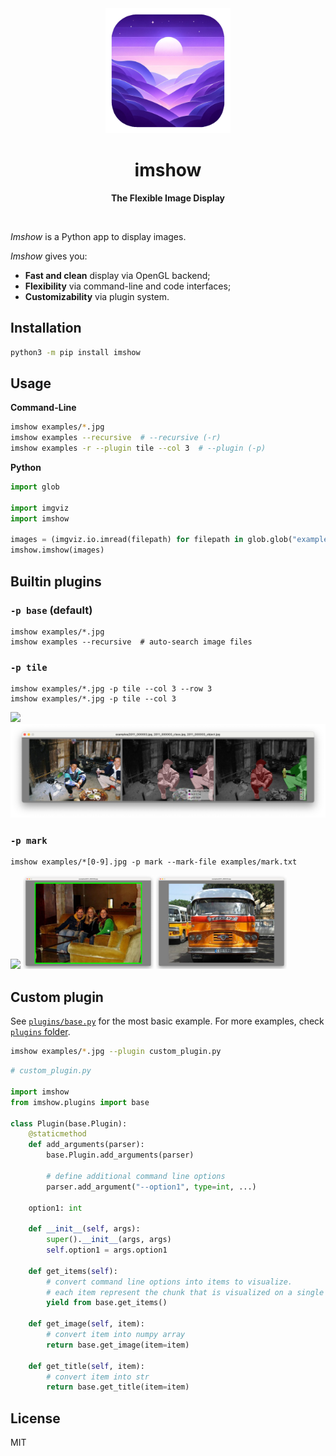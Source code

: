 <div align="center">
  <img src="https://github.com/wkentaro/imshow/blob/main/.readme/icon.png" width="200", height="200">
  <h1>imshow</h1>
  <p>
    <b>The Flexible Image Display</b>
  </p>
  <br>
</div>

*Imshow* is a Python app to display images.

*Imshow* gives you:

- **Fast and clean** display via OpenGL backend;
- **Flexibility** via command-line and code interfaces;
- **Customizability** via plugin system.

## Installation

```bash
python3 -m pip install imshow
```

## Usage

**Command-Line**

```bash
imshow examples/*.jpg
imshow examples --recursive  # --recursive (-r)
imshow examples -r --plugin tile --col 3  # --plugin (-p)
```

**Python**

```python
import glob

import imgviz
import imshow

images = (imgviz.io.imread(filepath) for filepath in glob.glob("examples/*.jpg"))
imshow.imshow(images)
```

## Builtin plugins

### `-p base` (**default**)

```
imshow examples/*.jpg
imshow examples --recursive  # auto-search image files
```

### `-p tile`

```
imshow examples/*.jpg -p tile --col 3 --row 3
imshow examples/*.jpg -p tile --col 3
```

<img src="https://github.com/wkentaro/imshow/blob/main/.readme/tile_0.png" height="200"> <img src="https://github.com/wkentaro/imshow/blob/main/.readme/tile_1.png" height="150">

### `-p mark`

```
imshow examples/*[0-9].jpg -p mark --mark-file examples/mark.txt
```

<img src="https://github.com/wkentaro/imshow/blob/main/.readme/mark_0.png" height="150"> <img src="https://github.com/wkentaro/imshow/blob/main/.readme/mark_1.png" height="150"> <img src="https://github.com/wkentaro/imshow/blob/main/.readme/mark_2.png" height="150"> 

## Custom plugin

See [`plugins/base.py`](https://github.com/wkentaro/imshow/blob/main/imshow/plugins/base.py) for the most basic example.
For more examples, check [`plugins` folder](https://github.com/wkentaro/imshow/blob/main/imshow/plugins).

```bash
imshow examples/*.jpg --plugin custom_plugin.py
```

```python
# custom_plugin.py

import imshow
from imshow.plugins import base

class Plugin(base.Plugin):
    @staticmethod
    def add_arguments(parser):
        base.Plugin.add_arguments(parser)

        # define additional command line options
        parser.add_argument("--option1", type=int, ...)

    option1: int

    def __init__(self, args):
        super().__init__(args, args)
        self.option1 = args.option1

    def get_items(self):
        # convert command line options into items to visualize.
        # each item represent the chunk that is visualized on a single window.
        yield from base.get_items()

    def get_image(self, item):
        # convert item into numpy array
        return base.get_image(item=item)

    def get_title(self, item):
        # convert item into str
        return base.get_title(item=item)
```

## License

MIT
